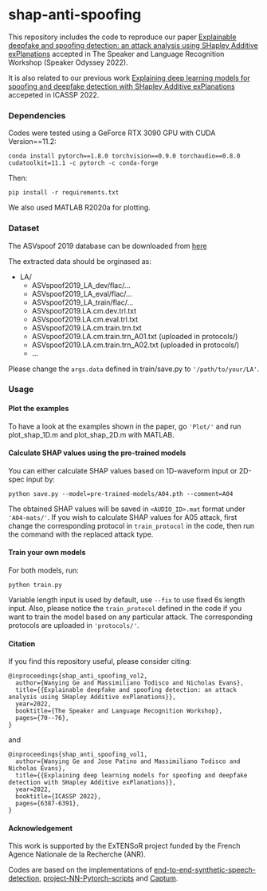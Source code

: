 # shap-anti-spoofing
This repository includes the code to reproduce our paper [Explainable deepfake and spoofing detection: an attack analysis using SHapley Additive exPlanations](https://arxiv.org/pdf/2202.13693.pdf) accepted in The Speaker and Language Recognition Workshop (Speaker Odyssey 2022).

It is also related to our previous work [Explaining deep learning models for spoofing and deepfake detection with SHapley Additive exPlanations](https://arxiv.org/pdf/2110.03309.pdf) accepeted in ICASSP 2022.

### Dependencies
Codes were tested using a GeForce RTX 3090 GPU with CUDA Version==11.2:
```
conda install pytorch==1.8.0 torchvision==0.9.0 torchaudio==0.8.0 cudatoolkit=11.1 -c pytorch -c conda-forge

```
Then:
```
pip install -r requirements.txt
```
We also used MATLAB R2020a for plotting.

### Dataset
The ASVspoof 2019 database can be downloaded from [here](https://datashare.ed.ac.uk/handle/10283/3336)

The extracted data should be orginased as:
* LA/
   * ASVspoof2019_LA_dev/flac/...
   * ASVspoof2019_LA_eval/flac/...
   * ASVspoof2019_LA_train/flac/...
   * ASVspoof2019.LA.cm.dev.trl.txt
   * ASVspoof2019.LA.cm.eval.trl.txt
   * ASVspoof2019.LA.cm.train.trn.txt
   * ASVspoof2019.LA.cm.train.trn_A01.txt (uploaded in protocols/)
   * ASVspoof2019.LA.cm.train.trn_A02.txt (uploaded in protocols/)
   * ...

Please change the `args.data` defined in train/save.py to `'/path/to/your/LA'`.

### Usage
#### Plot the examples

To have a look at the examples shown in the paper, go `'Plot/'` and run plot_shap_1D.m and plot_shap_2D.m with MATLAB.

#### Calculate SHAP values using the pre-trained models

You can either calculate SHAP values based on 1D-waveform input or 2D-spec input by:
```
python save.py --model=pre-trained-models/A04.pth --comment=A04
```
The obtained SHAP values will be saved in `<AUDIO_ID>.mat` format under `'A04-mats/'`. If you wish to calculate SHAP values for A05 attack, first change the corresponding protocol in `train_protocol` in the code, then run the command with the replaced attack type.

#### Train your own models
For both models, run:
```
python train.py
```
Variable length input is used by default, use `--fix` to use fixed 6s length input. Also, please notice the `train_protocol` defined in the code if you want to train the model based on any particular attack. The corresponding protocols are uploaded in `'protocols/'`.

#### Citation
If you find this repository useful, please consider citing:
```
@inproceedings{shap_anti_spoofing_vol2,
  author={Wanying Ge and Massimiliano Todisco and Nicholas Evans},
  title={{Explainable deepfake and spoofing detection: an attack analysis using SHapley Additive exPlanations}},
  year=2022,
  booktitle={The Speaker and Language Recognition Workshop},
  pages={70--76},
}
```
and
```
@inproceedings{shap_anti_spoofing_vol1,
  author={Wanying Ge and Jose Patino and Massimiliano Todisco and Nicholas Evans},
  title={{Explaining deep learning models for spoofing and deepfake detection with SHapley Additive exPlanations}},
  year=2022,
  booktitle={ICASSP 2022},
  pages={6387-6391},
}
```
#### Acknowledgement
This work is supported by the ExTENSoR project funded by the French Agence Nationale de la Recherche (ANR).

Codes are based on the implementations of [end-to-end-synthetic-speech-detection](https://github.com/ghuawhu/end-to-end-synthetic-speech-detection), [project-NN-Pytorch-scripts](https://github.com/nii-yamagishilab/project-NN-Pytorch-scripts) and [Captum](https://captum.ai/).
